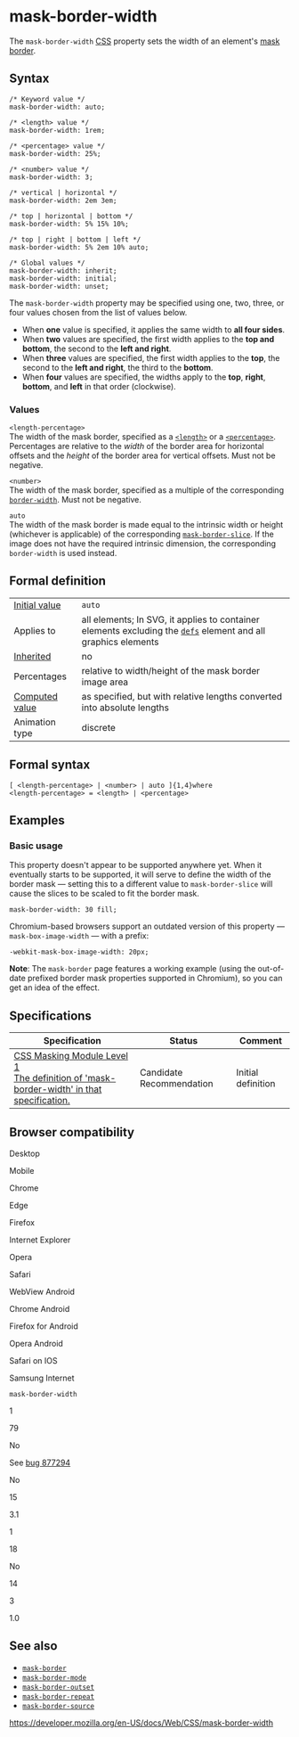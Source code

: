 # mask-border-width

The `mask-border-width` [CSS](https://developer.mozilla.org/en-US/docs/Web/CSS) property sets the width of an element's [mask border](mask-border).

## Syntax

    /* Keyword value */
    mask-border-width: auto;

    /* <length> value */
    mask-border-width: 1rem;

    /* <percentage> value */
    mask-border-width: 25%;

    /* <number> value */
    mask-border-width: 3;

    /* vertical | horizontal */
    mask-border-width: 2em 3em;

    /* top | horizontal | bottom */
    mask-border-width: 5% 15% 10%;

    /* top | right | bottom | left */
    mask-border-width: 5% 2em 10% auto;

    /* Global values */
    mask-border-width: inherit;
    mask-border-width: initial;
    mask-border-width: unset;

The `mask-border-width` property may be specified using one, two, three, or four values chosen from the list of values below.

- When **one** value is specified, it applies the same width to **all four sides**.
- When **two** values are specified, the first width applies to the **top and bottom**, the second to the **left and right**.
- When **three** values are specified, the first width applies to the **top**, the second to the **left and right**, the third to the **bottom**.
- When **four** values are specified, the widths apply to the **top**, **right**, **bottom**, and **left** in that order (clockwise).

### Values

`<length-percentage>`  
The width of the mask border, specified as a [`<length>`](length) or a [`<percentage>`](percentage). Percentages are relative to the _width_ of the border area for horizontal offsets and the _height_ of the border area for vertical offsets. Must not be negative.

`<number>`  
The width of the mask border, specified as a multiple of the corresponding [`border-width`](border-width). Must not be negative.

`auto`  
The width of the mask border is made equal to the intrinsic width or height (whichever is applicable) of the corresponding [`mask-border-slice`](mask-border-slice). If the image does not have the required intrinsic dimension, the corresponding `border-width` is used instead.

## Formal definition

<table><tbody><tr class="odd"><td><a href="initial_value">Initial value</a></td><td><code>auto</code></td></tr><tr class="even"><td>Applies to</td><td>all elements; In SVG, it applies to container elements excluding the <a href="https://developer.mozilla.org/en-US/docs/Web/SVG/Element/defs"><code>defs</code></a> element and all graphics elements</td></tr><tr class="odd"><td><a href="inheritance">Inherited</a></td><td>no</td></tr><tr class="even"><td>Percentages</td><td>relative to width/height of the mask border image area</td></tr><tr class="odd"><td><a href="computed_value">Computed value</a></td><td>as specified, but with relative lengths converted into absolute lengths</td></tr><tr class="even"><td>Animation type</td><td>discrete</td></tr></tbody></table>

## Formal syntax

    [ <length-percentage> | <number> | auto ]{1,4}where
    <length-percentage> = <length> | <percentage>

## Examples

### Basic usage

This property doesn't appear to be supported anywhere yet. When it eventually starts to be supported, it will serve to define the width of the border mask — setting this to a different value to `mask-border-slice` will cause the slices to be scaled to fit the border mask.

    mask-border-width: 30 fill;

Chromium-based browsers support an outdated version of this property — `mask-box-image-width` — with a prefix:

    -webkit-mask-box-image-width: 20px;

**Note**: The `mask-border` page features a working example (using the out-of-date prefixed border mask properties supported in Chromium), so you can get an idea of the effect.

## Specifications

<table><thead><tr class="header"><th>Specification</th><th>Status</th><th>Comment</th></tr></thead><tbody><tr class="odd"><td><a href="https://drafts.fxtf.org/css-masking-1/#propdef-mask-border-width">CSS Masking Module Level 1<br />
<span class="small">The definition of 'mask-border-width' in that specification.</span></a></td><td><span class="spec-cr">Candidate Recommendation</span></td><td>Initial definition</td></tr></tbody></table>

## Browser compatibility

Desktop

Mobile

Chrome

Edge

Firefox

Internet Explorer

Opera

Safari

WebView Android

Chrome Android

Firefox for Android

Opera Android

Safari on IOS

Samsung Internet

`mask-border-width`

1

79

No

See [bug 877294](https://bugzil.la/877294)

No

15

3.1

1

18

No

14

3

1.0

## See also

- [`mask-border`](mask-border)
- [`mask-border-mode`](mask-border-mode)
- [`mask-border-outset`](mask-border-outset)
- [`mask-border-repeat`](mask-border-repeat)
- [`mask-border-source`](mask-border-source)

<a href="https://developer.mozilla.org/en-US/docs/Web/CSS/mask-border-width" class="_attribution-link">https://developer.mozilla.org/en-US/docs/Web/CSS/mask-border-width</a>
